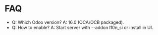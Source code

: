 # FAQ

- Q: Which Odoo version? A: 16.0 (OCA/OCB packaged).
- Q: How to enable? A: Start server with --addon l10n_si or install in UI.
